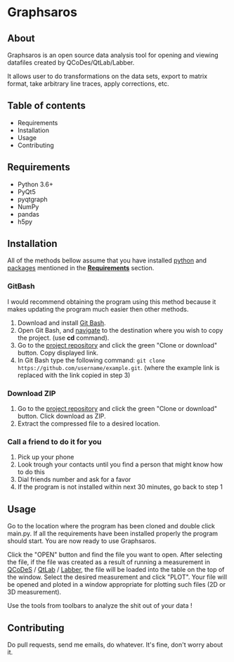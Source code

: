# Graphsaros


## About
Graphsaros is an open source data analysis tool for opening and viewing datafiles created by QCoDes/QtLab/Labber.

It allows user to do transformations on the data sets, export to matrix format, take arbitrary line traces, apply 
corrections, etc.
    
## Table of contents
- Requirements
- Installation
- Usage
- Contributing

## Requirements
- Python 3.6+
- PyQt5
- pyqtgraph
- NumPy
- pandas
- h5py

## Installation
All of the methods bellow assume that you have installed [python](https://www.python.org/downloads/) and [packages](https://packaging.python.org/tutorials/installing-packages/#use-pip-for-installing) 
mentioned in the [**Requirements**](https://github.com/kNalj/Graphsaros#requirements) section.
### GitBash
I would recommend obtaining the program using this method because it makes updating the program much easier then other 
methods.
1) Download and install [Git Bash](https://git-scm.com/downloads).
2) Open Git Bash, and [navigate](http://johnatten.com/2012/09/08/basic-git-command-line-reference-for-windows-users/#BASH-NAVIGATE-FILE-SYSTEM) to the destination where you wish to copy the project. (use **cd** command).
3) Go to the [project repository](https://github.com/kNalj/Graphsaros) and click the green "Clone or download" button.
   Copy displayed link.
4) In Git Bash type the following command: ```git clone https://github.com/username/example.git```.
   (where the example link is replaced with the link copied in step 3)
### Download ZIP
1) Go to the [project repository](https://github.com/kNalj/Graphsaros) and click the green "Clone or download" button.
   Click download as ZIP.
2) Extract the compressed file to a desired location.

### Call a friend to do it for you
1) Pick up your phone
2) Look trough your contacts until you find a person that might know how to do this
3) Dial friends number and ask for a favor
4) If the program is not installed within next 30 minutes, go back to step 1
## Usage
Go to the location where the program has been cloned and double click main.py. If all the requirements have been 
installed properly the program should start. You are now ready to use Graphsaros.

Click the "OPEN" button and find the file you want to open. After selecting the file, if the file was created as a 
result of running a measurement in [QCoDeS](https://github.com/QCoDeS/Qcodes) / [QtLab](https://github.com/heeres/qtlab) /
[Labber](http://labber.org/), the file will be loaded into the table on the top of the window.
Select the desired measurement and click "PLOT". Your file will be opened and ploted in a window appropriate for plotting
 such files (2D or 3D measurement).
 
 Use the tools from toolbars to analyze the shit out of your data !

## Contributing
Do pull requests, send me emails, do whatever. It's fine, don't worry about it.